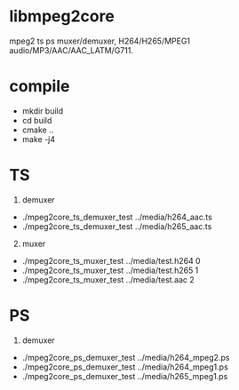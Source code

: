 # libmpeg2core
mpeg2 ts ps muxer/demuxer, H264/H265/MPEG1 audio/MP3/AAC/AAC_LATM/G711.
# compile
* mkdir build
* cd build
* cmake ..
* make -j4
# TS
1. demuxer
* ./mpeg2core_ts_demuxer_test ../media/h264_aac.ts
* ./mpeg2core_ts_demuxer_test ../media/h265_aac.ts
2. muxer
* ./mpeg2core_ts_muxer_test ../media/test.h264 0
* ./mpeg2core_ts_muxer_test ../media/test.h265 1
* ./mpeg2core_ts_muxer_test ../media/test.aac 2
# PS
1. demuxer
* ./mpeg2core_ps_demuxer_test ../media/h264_mpeg2.ps
* ./mpeg2core_ps_demuxer_test ../media/h264_mpeg1.ps
* ./mpeg2core_ps_demuxer_test ../media/h265_mpeg1.ps
